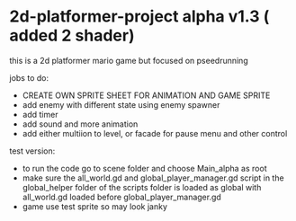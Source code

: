 # 2d-platformer-project alpha v1.3 ( added 2 shader)
this is a 2d platformer mario game but focused on pseedrunning

jobs to do:
- CREATE OWN SPRITE SHEET FOR ANIMATION AND GAME SPRITE
- add enemy with different state using enemy spawner
- add timer
- add sound and more animation
- add either multiion to level, or facade for pause menu and other control 


test version:
- to run the code go to scene folder and choose Main_alpha as root
- make sure the all_world.gd and global_player_manager.gd script in the global_helper folder of the scripts folder is loaded as global with all_world.gd loaded before global_player_manager.gd
- game use test sprite so may look janky

